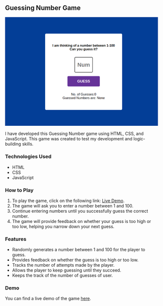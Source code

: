## Guessing Number Game

![Screenshot](NumberGuessingGame.png)

I have developed this Guessing Number game using HTML, CSS, and JavaScript. This game was created to test my development and logic-building skills.

### Technologies Used
- HTML
- CSS
- JavaScript

### How to Play
1. To play the game, click on the following link: [Live Demo](https://irtiza1.github.io/GuessingNumberGame/).
2. The game will ask you to enter a number between 1 and 100.
3. Continue entering numbers until you successfully guess the correct number.
4. The game will provide feedback on whether your guess is too high or too low, helping you narrow down your next guess.

### Features
- Randomly generates a number between 1 and 100 for the player to guess.
- Provides feedback on whether the guess is too high or too low.
- Tracks the number of attempts made by the player.
- Allows the player to keep guessing until they succeed.
- Keeps the track of the number of guesses of user.

### Demo
You can find a live demo of the game [here](https://irtiza1.github.io/GuessingNumberGame/).

